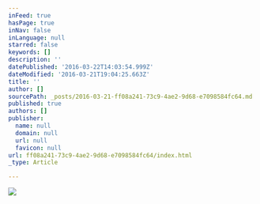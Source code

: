 ```yaml
---
inFeed: true
hasPage: true
inNav: false
inLanguage: null
starred: false
keywords: []
description: ''
datePublished: '2016-03-22T14:03:54.999Z'
dateModified: '2016-03-21T19:04:25.663Z'
title: ''
author: []
sourcePath: _posts/2016-03-21-ff08a241-73c9-4ae2-9d68-e7098584fc64.md
published: true
authors: []
publisher:
  name: null
  domain: null
  url: null
  favicon: null
url: ff08a241-73c9-4ae2-9d68-e7098584fc64/index.html
_type: Article

---
```

![](https://s3-us-west-2.amazonaws.com/the-grid-img/p/c5148139cadd769e2e293a126fda2e677d29d58b.jpg)